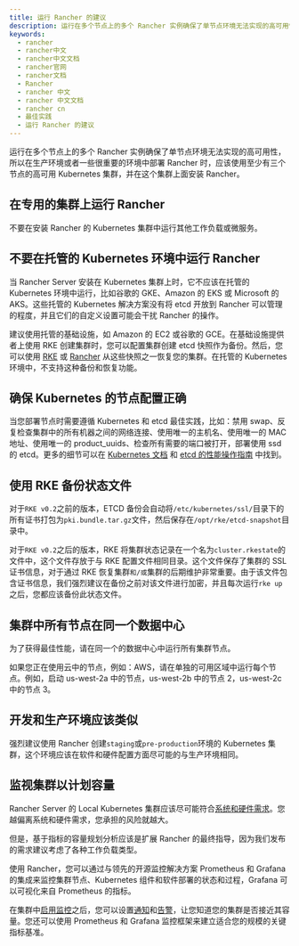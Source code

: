 ```yaml
---
title: 运行 Rancher 的建议
description: 运行在多个节点上的多个 Rancher 实例确保了单节点环境无法实现的高可用性，所以在生产环境或者一些很重要的环境中部署 Rancher 时，应该使用至少有三个节点的高可用 Kubernetes 集群，并在这个集群上面安装 Rancher。
keywords:
  - rancher
  - rancher中文
  - rancher中文文档
  - rancher官网
  - rancher文档
  - Rancher
  - rancher 中文
  - rancher 中文文档
  - rancher cn
  - 最佳实践
  - 运行 Rancher 的建议
---
```


运行在多个节点上的多个 Rancher 实例确保了单节点环境无法实现的高可用性，所以在生产环境或者一些很重要的环境中部署 Rancher 时，应该使用至少有三个节点的高可用 Kubernetes 集群，并在这个集群上面安装 Rancher。

## 在专用的集群上运行 Rancher

不要在安装 Rancher 的 Kubernetes 集群中运行其他工作负载或微服务。

## 不要在托管的 Kubernetes 环境中运行 Rancher

当 Rancher Server 安装在 Kubernetes 集群上时，它不应该在托管的 Kubernetes 环境中运行，比如谷歌的 GKE、Amazon 的 EKS 或 Microsoft 的 AKS。这些托管的 Kubernetes 解决方案没有将 etcd 开放到 Rancher 可以管理的程度，并且它们的自定义设置可能会干扰 Rancher 的操作。

建议使用托管的基础设施，如 Amazon 的 EC2 或谷歌的 GCE。在基础设施提供者上使用 RKE 创建集群时，您可以配置集群创建 etcd 快照作为备份。然后，您可以使用 [RKE](/docs/rke/etcd-snapshots/recurring-snapshots/_index) 或 [Rancher](/docs/rancher2/backups/2.0-2.4/restorations/_index) 从这些快照之一恢复您的集群。在托管的 Kubernetes 环境中，不支持这种备份和恢复功能。

## 确保 Kubernetes 的节点配置正确

当您部署节点时需要遵循 Kubernetes 和 etcd 最佳实践，比如：禁用 swap、反复检查集群中的所有机器之间的网络连接、使用唯一的主机名、使用唯一的 MAC 地址、使用唯一的 product_uuids、检查所有需要的端口被打开，部署使用 ssd 的 etcd。更多的细节可以在 [Kubernetes 文档](https://kubernetes.io/docs/setup/production-environment/tools/kubeadm/install-kubeadm) 和 [etcd 的性能操作指南](https://github.com/etcd-io/etcd/blob/master/Documentation/op-guide/performance.md) 中找到。

## 使用 RKE 备份状态文件

对于`RKE v0.2`之前的版本，ETCD 备份会自动将`/etc/kubernetes/ssl/`目录下的所有证书打包为`pki.bundle.tar.gz`文件，然后保存在`/opt/rke/etcd-snapshot`目录中。

对于`RKE v0.2`之后的版本，RKE 将集群状态记录在一个名为`cluster.rkestate`的文件中，这个文件存放于与 RKE 配置文件相同目录。这个文件保存了集群的 SSL 证书信息，对于通过 RKE 恢复集群`和/或`集群的后期维护非常重要。由于该文件包含证书信息，我们强烈建议在备份之前对该文件进行加密，并且每次运行`rke up`之后，您都应该备份此状态文件。

## 集群中所有节点在同一个数据中心

为了获得最佳性能，请在同一个的数据中心中运行所有集群节点。

如果您正在使用云中的节点，例如：AWS，请在单独的可用区域中运行每个节点。例如，启动 us-west-2a 中的节点，us-west-2b 中的节点 2，us-west-2c 中的节点 3。

## 开发和生产环境应该类似

强烈建议使用 Rancher 创建`staging`或`pre-production`环境的 Kubernetes 集群，这个环境应该在软件和硬件配置方面尽可能的与生产环境相同。

## 监视集群以计划容量

Rancher Server 的 Local Kubernetes 集群应该尽可能符合[系统和硬件需求](/docs/rancher2/installation_new/requirements/_index)。您越偏离系统和硬件需求，您承担的风险就越大。

但是，基于指标的容量规划分析应该是扩展 Rancher 的最终指导，因为我们发布的需求建议考虑了各种工作负载类型。

使用 Rancher，您可以通过与领先的开源监控解决方案 Prometheus 和 Grafana 的集成来监控集群节点、Kubernetes 组件和软件部署的状态和过程，Grafana 可以可视化来自 Prometheus 的指标。

在集群中[启用监控](/docs/rancher2/cluster-admin/tools/monitoring/_index)之后，您可以设置[通知](/docs/rancher2/monitoring-alerting/2.0-2.4/notifiers/_index)和[告警](/docs/rancher2/monitoring-alerting/2.0-2.4/cluster-alerts/_index)，让您知道您的集群是否接近其容量。您还可以使用 Prometheus 和 Grafana 监控框架来建立适合您的规模的关键指标基准。
